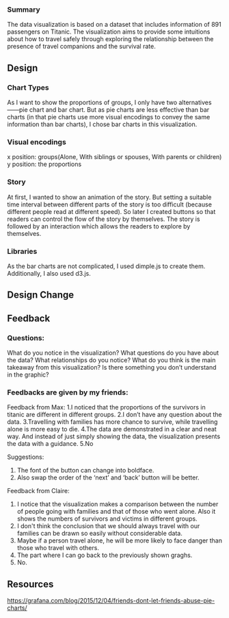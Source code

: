 ### Summary

The data visualization is based on a dataset that includes information of 891 passengers on Titanic. The visualization aims to provide some intuitions about how to travel safely through exploring the relationship between the presence of travel companions and the survival rate.

## Design

### Chart Types
As I want to show the proportions of groups, I only have two alternatives——pie chart and bar chart. But as pie charts are less effective than bar charts (in that pie charts use more visual encodings to convey the same information than bar charts), I chose bar charts in this visualization.

### Visual encodings
x position: groups(Alone, With siblings or spouses, With parents or children)
y position: the proportions

### Story
At first, I wanted to show an animation of the story. But setting a suitable time interval between different parts of the story is too difficult (because different people read at different speed). So later I created buttons so that readers can control the flow of the story by themselves.
The story is followed by an interaction which allows the readers to explore by themselves.
  
### Libraries
As the bar charts are not complicated, I used dimple.js to create them.
Additionally, I also used d3.js.

## Design Change

## Feedback
### Questions:
What do you notice in the visualization?
What questions do you have about the data?
What relationships do you notice?
What do you think is the main takeaway from this visualization?
Is there something you don’t understand in the graphic?

### Feedbacks are given by my friends:
Feedback from Max:
1.I noticed that the proportions of the survivors in titanic are different in different groups.
2.I don’t have any question about the data.
3.Travelling with families has more chance to survive, while travelling alone is more easy to die.
4.The data are demonstrated in a clear and neat way. And instead of just simply showing the data, the visualization presents the data with a guidance.
5.No

Suggestions:
1. The font of the button can change into boldface. 
2. Also swap the order of the ‘next’ and ‘back’ button will be better.

Feedback from Claire:
1. I notice that the visualization makes a comparison between the number of people going with families and that of those who went alone. Also it shows the numbers of survivors and victims in different groups.
2. I don't think the conclusion that we should always travel with our families can be drawn so easily without considerable data.
3. Maybe if a person travel alone, he will be more likely to face danger than those who travel with others.
4. The part where I can go back to the previously shown graghs.
5. No.

## Resources
https://grafana.com/blog/2015/12/04/friends-dont-let-friends-abuse-pie-charts/
